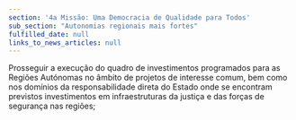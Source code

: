 ```yaml
---
section: '4a Missão: Uma Democracia de Qualidade para Todos'
sub_section: "Autonomias regionais mais fortes"
fulfilled_date: null
links_to_news_articles: null
---
```


Prosseguir a execução do quadro de investimentos programados para as Regiões Autónomas no âmbito de projetos de interesse comum, bem como nos domínios da responsabilidade direta do Estado onde se encontram previstos investimentos em infraestruturas da justiça e das forças de segurança nas regiões;
